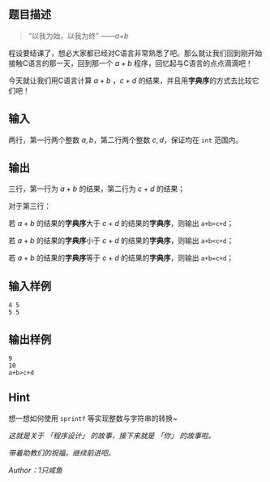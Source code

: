 ## 题目描述

> “以我为始，以我为终”     *——a+b*

程设要结课了，想必大家都已经对C语言非常熟悉了吧。那么就让我们回到刚开始接触C语言的那一天，回到那一个 $a+b$ 程序，回忆起与C语言的点点滴滴吧！

今天就让我们用C语言计算 $a+b$ ，$c+d$ 的结果，并且用**字典序**的方式去比较它们吧！

## 输入

两行，第一行两个整数 $a ,b$，第二行两个整数 $c, d$，保证均在 `int` 范围内。

## 输出

三行，第一行为 $a+b$ 的结果，第二行为 $c+d$ 的结果；

对于第三行：

若 $a+b$ 的结果的**字典序**大于 $c+d$  的结果的**字典序**，则输出 `a+b>c+d`；

若 $a+b$ 的结果的**字典序**小于 $c+d$  的结果的**字典序**，则输出 `a+b<c+d`；

若 $a+b$ 的结果的**字典序**等于 $c+d$  的结果的**字典序**，则输出 `a+b=c+d`；

## 输入样例

    4 5 
    5 5

## 输出样例

    9
    10
    a+b>c+d

## Hint

想一想如何使用 `sprintf` 等实现整数与字符串的转换~

*这就是关于 「程序设计」 的故事，接下来就是 「你」 的故事啦。*

*带着助教们的祝福，继续前进吧。*

*Author：1只咸鱼*


